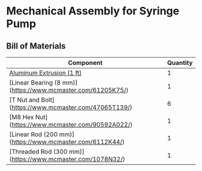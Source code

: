 # Mechanical Assembly for Syringe Pump

## Bill of Materials

Component    | Quantity
------------ | -------------
[Aluminum Extrusion (1 ft)](https://www.mcmaster.com/47065T107/)| 1
[Linear Bearing (8 mm)] (https://www.mcmaster.com/61205K75/) | 1
[T Nut and Bolt] (https://www.mcmaster.com/47065T139/) | 6
[M8 Hex Nut] (https://www.mcmaster.com/90592A022/) | 1
[Linear Rod (200 mm)] (https://www.mcmaster.com/6112K44/) | 1
[Threaded Rod (300 mm)] (https://www.mcmaster.com/1078N32/) | 1
